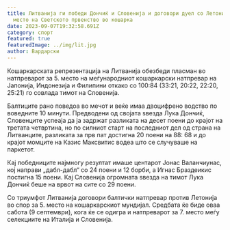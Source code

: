 ```yaml
---
title: Литванија ги победи Дончиќ и Словенија и договори дуел со Летонија за 5.
  место на Светското првенство во кошарка
date: 2023-09-07T19:32:58.691Z
category: спорт
featured: true
featuredImage: ../img/lit.jpg
author: Вардарски
---
```

Кошаркарската репрезентација на Литванија обезбеди пласман во натпреварот за 5. место на меѓународниот кошаркарски натпревар на Јапонија, Индонезија и Филипини откако со 100:84 (33:21, 20:22, 22:20, 25:21) го совлада тимот на Словенија.

Балтиците рано поведоа во мечот и веќе имаа двоцифрено водство по воведните 10 минути. Предводени од својата ѕвезда Лука Дончиќ, Словенците успеаја да ја задржат разликата на десет поени до крајот на третата четвртина, но по силниот старт на последниот дел од страна на Литванците, разликата за прв пат достигна 20 поени на 88: 68 и до крајот момците на Казис Максвитис водеа што се случуваше на паркетот.

Кај победниците најмногу резултат имаше центарот Јонас Валанчиунас, кој направи „дабл-дабл“ со 24 поени и 12 борби, а Игнас Браздеикис постигна 15 поени. Кај Словенија огромната ѕвезда на тимот Лука Дончиќ беше на врвот на сите со 29 поени.

Со триумфот Литванија договори балтички натпревар против Летонија во спор за 5. место на кошаркарскиот мундијал. Средбата ќе биде оваа сабота (9 септември), кога ќе се одигра и натпреварот за 7. место меѓу селекциите на Италија и Словенија.